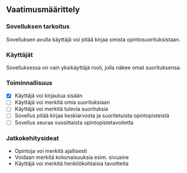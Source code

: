 ## Vaatimusmäärittely

### Sovelluksen tarkoitus

Sovelluksen avulla käyttäjä voi pitää kirjaa omista opintosuorituksistaan.

### Käyttäjät
Sovelluksessa on vain yksikäyttäjä rooli, jolla näkee omat suorituksensa.

### Toiminnallisuus
  - [x] Käyttäjä voi kirjautua sisään 
  - [ ] Käyttäjä voi merkitä omia suorituksiaan
  - [ ] Käyttäjä voi merkitä tulevia suorituksia
  - [ ] Sovellus pitää kirjaa keskiarvosta ja suoritetuista opintopisteistä
  - [ ] Sovellus seuraa vuosittaista opintopistetavoitetta

### Jatkokehitysideat
  - Opintoja voi merkitä ajallisesti
  - Voidaan merkitä kokonaisuuksia esim. sivuaine
  - Käyttäjä voi merkitä henkilökohtaisia tavoitteita


